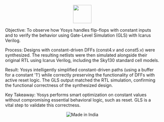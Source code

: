 <p align="center">
  <img src="https://img.icons8.com/color/452/india.png" width="60"/>
  <br/>
</p>

Objective: To observe how Yosys handles flip-flops with constant inputs and to verify the behavior using Gate-Level Simulation (GLS) with Icarus Verilog.

Process: Designs with constant-driven DFFs (const4.v and const5.v) were synthesized. The resulting netlists were then simulated alongside their original RTL using Icarus Verilog, including the Sky130 standard cell models.

Result: Yosys intelligently simplified constant-driven paths (using a buffer for a constant '1') while correctly preserving the functionality of DFFs with active reset logic. The GLS output matched the RTL simulation, confirming the functional correctness of the synthesized design.

Key Takeaway: Yosys performs smart optimization on constant values without compromising essential behavioral logic, such as reset. GLS is a vital step to validate this correctness.



 <p align="center">
  <img src="https://img.shields.io/badge/Made%20in-India-FF9933?style=for-the-badge&logo=india&logoColor=white" alt="Made in India"/>
</p>
